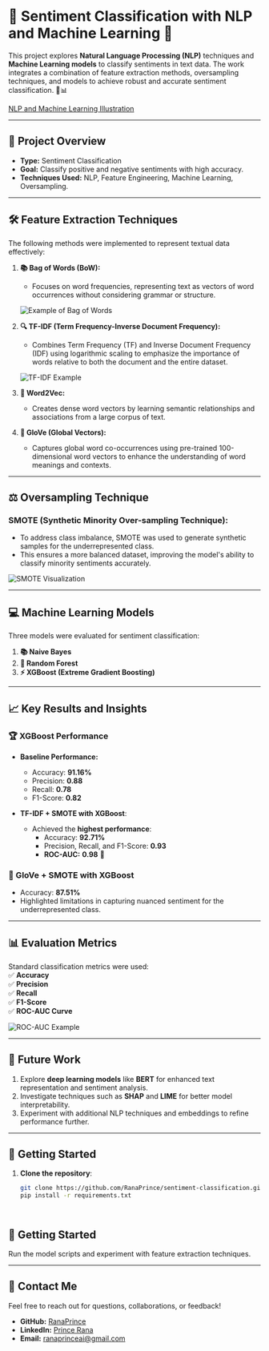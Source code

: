 # 🚀 **Sentiment Classification with NLP and Machine Learning** 🌟  

This project explores **Natural Language Processing (NLP)** techniques and **Machine Learning models** to classify sentiments in text data. The work integrates a combination of feature extraction methods, oversampling techniques, and models to achieve robust and accurate sentiment classification. 🧠📊  

[NLP and Machine Learning Illustration](A_visually_appealing_digital_illustration_represen.png)  

---

## 🎯 **Project Overview**  
- **Type:** Sentiment Classification  
- **Goal:** Classify positive and negative sentiments with high accuracy.  
- **Techniques Used:** NLP, Feature Engineering, Machine Learning, Oversampling.  

---

## 🛠️ **Feature Extraction Techniques**  
The following methods were implemented to represent textual data effectively:  

1. **📚 Bag of Words (BoW):**  
   - Focuses on word frequencies, representing text as vectors of word occurrences without considering grammar or structure.  

   ![Example of Bag of Words](https://miro.medium.com/max/720/1*DkddLx0Ae_jY9sWlmZmjMw.png)  

2. **🔍 TF-IDF (Term Frequency-Inverse Document Frequency):**  
   - Combines Term Frequency (TF) and Inverse Document Frequency (IDF) using logarithmic scaling to emphasize the importance of words relative to both the document and the entire dataset.  

   ![TF-IDF Example](https://res.cloudinary.com/dyd911kmh/image/upload/v1641806462/Marketing%20Blog/TF_IDF_Calculation_uhuwb9.png)  

3. **🤖 Word2Vec:**  
   - Creates dense word vectors by learning semantic relationships and associations from a large corpus of text.  

4. **🧠 GloVe (Global Vectors):**  
   - Captures global word co-occurrences using pre-trained 100-dimensional word vectors to enhance the understanding of word meanings and contexts.  

---

## ⚖️ **Oversampling Technique**  
### **SMOTE (Synthetic Minority Over-sampling Technique):**  
- To address class imbalance, SMOTE was used to generate synthetic samples for the underrepresented class.  
- This ensures a more balanced dataset, improving the model's ability to classify minority sentiments accurately.  

![SMOTE Visualization](https://miro.medium.com/max/1200/1*m5Zvh6iAyIkupTOFEFTApQ.png)  

---

## 💻 **Machine Learning Models**  
Three models were evaluated for sentiment classification:  
1. **📚 Naive Bayes**  
2. **🌲 Random Forest**  
3. **⚡ XGBoost (Extreme Gradient Boosting)**  

---

## 📈 **Key Results and Insights**  

### **🏆 XGBoost Performance**  
- **Baseline Performance:**  
  - Accuracy: **91.16%**  
  - Precision: **0.88**  
  - Recall: **0.78**  
  - F1-Score: **0.82**  

- **TF-IDF + SMOTE with XGBoost**:  
  - Achieved the **highest performance**:  
    - Accuracy: **92.71%**  
    - Precision, Recall, and F1-Score: **0.93**  
    - **ROC-AUC:** **0.98** 🎉  

### **🤔 GloVe + SMOTE with XGBoost**  
- Accuracy: **87.51%**  
- Highlighted limitations in capturing nuanced sentiment for the underrepresented class.  

---

## 📊 **Evaluation Metrics**  
Standard classification metrics were used:  
✅ **Accuracy**  
✅ **Precision**  
✅ **Recall**  
✅ **F1-Score**  
✅ **ROC-AUC Curve**  

![ROC-AUC Example](https://upload.wikimedia.org/wikipedia/commons/6/6b/Roc_curve.png)  

---

## 🚀 **Future Work**  

1. Explore **deep learning models** like **BERT** for enhanced text representation and sentiment analysis.  
2. Investigate techniques such as **SHAP** and **LIME** for better model interpretability.  
3. Experiment with additional NLP techniques and embeddings to refine performance further.  

---

## 📂 **Getting Started**  

1. **Clone the repository**:  
   ```bash  
   git clone https://github.com/RanaPrince/sentiment-classification.git  
   pip install -r requirements.txt  




## 📂 **Getting Started**

Run the model scripts and experiment with feature extraction techniques.  

---

## 🤝 **Contact Me**

Feel free to reach out for questions, collaborations, or feedback!  

- **GitHub:** [RanaPrince](https://github.com/RanaPrince)  
- **LinkedIn:** [Prince Rana](https://www.linkedin.com/in/princeranaai/)  
- **Email:** [ranaprinceai@gmail.com](mailto:ranaprinceai@gmail.com)  
